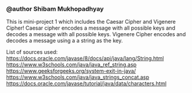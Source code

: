 ### @author Shibam Mukhopadhyay
This is mini-project 1 which includes the Caesar Cipher and Vigenere Cipher! 
Caesar cipher encodes a message with all possible keys and decodes a message with all possible keys.
Vigenere Cipher encodes and decodes a message using a a string as the key.

List of sources used:
https://docs.oracle.com/javase/8/docs/api/java/lang/String.html
https://www.w3schools.com/java/java_ref_string.asp
https://www.geeksforgeeks.org/system-exit-in-java/
https://www.w3schools.com/java/java_strings_concat.asp
https://docs.oracle.com/javase/tutorial/java/data/characters.html

